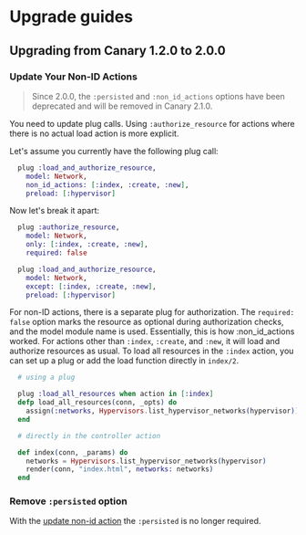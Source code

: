 # Upgrade guides

## Upgrading from Canary 1.2.0 to 2.0.0

### Update Your Non-ID Actions

> Since 2.0.0, the `:persisted` and `:non_id_actions` options have been deprecated and will be removed in Canary 2.1.0.

You need to update plug calls. Using `:authorize_resource` for actions where there is no actual load action is more explicit.

Let's assume you currently have the following plug call:
```elixir
  plug :load_and_authorize_resource,
    model: Network,
    non_id_actions: [:index, :create, :new],
    preload: [:hypervisor]
```

Now let's break it apart:
```elixir
  plug :authorize_resource,
    model: Network,
    only: [:index, :create, :new],
    required: false

  plug :load_and_authorize_resource,
    model: Network,
    except: [:index, :create, :new],
    preload: [:hypervisor]
```

For non-ID actions, there is a separate plug for authorization. The `required: false` option marks the resource as optional during authorization checks, and the model module name is used. Essentially, this is how :non_id_actions worked.
For actions other than `:index`, `:create`, and `:new`, it will load and authorize resources as usual.
To load all resources in the `:index` action, you can set up a plug or add the load function directly in `index/2`.

```elixir
  # using a plug

  plug :load_all_resources when action in [:index]
  defp load_all_resources(conn, _opts) do
    assign(:networks, Hypervisors.list_hypervisor_networks(hypervisor))
  end

  # directly in the controller action

  def index(conn, _params) do
    networks = Hypervisors.list_hypervisor_networks(hypervisor)
    render(conn, "index.html", networks: networks)
  end
```

### Remove `:persisted` option

With the [update non-id action](#update-your-non-id-actions) the `:persisted` is no longer required.